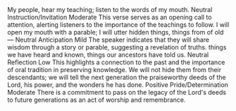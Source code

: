 <sentimentAnalysis>
    <psalm number="78">
        <!-- Sample Analysis for Psalm 78:1-4 -->
        <verse number="1">
            <text>My people, hear my teaching; listen to the words of my mouth.</text>
            <polarity>Neutral</polarity>
            <emotion>Instruction/Invitation</emotion>
            <intensity>Moderate</intensity>
            <context>This verse serves as an opening call to attention, alerting listeners to the importance of the teachings to follow.</context>
        </verse>
        <verse number="2">
            <text>I will open my mouth with a parable; I will utter hidden things, things from of old—</text>
            <polarity>Neutral</polarity>
            <emotion>Anticipation</emotion>
            <intensity>Mild</intensity>
            <context>The speaker indicates that they will share wisdom through a story or parable, suggesting a revelation of truths.</context>
        </verse>
        <verse number="3">
            <text>things we have heard and known, things our ancestors have told us.</text>
            <polarity>Neutral</polarity>
            <emotion>Reflection</emotion>
            <intensity>Low</intensity>
            <context>This highlights a connection to the past and the importance of oral tradition in preserving knowledge.</context>
        </verse>
        <verse number="4">
            <text>We will not hide them from their descendants; we will tell the next generation the praiseworthy deeds of the Lord, his power, and the wonders he has done.</text>
            <polarity>Positive</polarity>
            <emotion>Pride/Determination</emotion>
            <intensity>Moderate</intensity>
            <context>There is a commitment to pass on the legacy of the Lord's deeds to future generations as an act of worship and remembrance.</context>
        </verse>
        <!-- Repeat the template for further verses as needed -->
    </psalm>
</sentimentAnalysis>